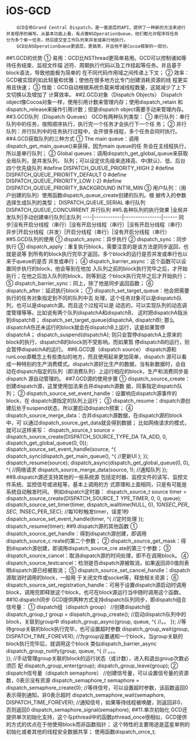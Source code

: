 # iOS-GCD
        GCD全称Grand Central Dispatch，是一套底层的API，提供了一种新的方法来进行
    并发程序的编写。从基本功能上看，有点像NSOperationQueue，他们都允许程序将任务
    分为多个单一任务，然后提交至工作队列来并发或串行地执行。
        GCD比NSOperationQueue更底层，更搞笑，并且他不是Cocoa框架的一部分。
##1.GCD的优势
        ① 易用：GCD比NSThread更简单易用。GCD可以控制诸如等待任务结束、监视文件描
    述符、周期执行代码以及工作挂起等任务。并且基于block语法，导致他能极为简单的
    在不同代码作用域之间传递上下文；
        ② 效率：GCD被实现的如此轻量和优雅；使他在很多地方比专门创建消耗资源的线
    程更实用且快速；
        ③ 性能：GCD自动根据系统负载来增减线程数量，这就减少了上下文切换以及增加了
    计算效率。
##2.GCD对象（Dispatch Objects）
        Dispatch object像Cocoa对象一样，使用引用计数来管理内存；使用dispatch_retain
    和dispatch_release来操作引用计数；但是dispatch object需要手动来管理内存。
##3.GCD队列（Dispatch Queues）
        GCD有两种队列类型：
        ① 串行队列：串行队列中的任务，按照顺序执行，执行完一个任务才会执行下一个任
    务；
        ② 并行队列：并行队列中的任务执行过程中，会开很多线程，多个任务会同时执行。
##4.GCD获取队列的三种方式
        ① The main queue：调用dispatch_get_main_queue()来获得，因为main queue的任
    务会在主线程执行，所以是串行队列；
        ② Global queues：调用dispatch_get_global_queue来获取全局队列，是并发队列，
    队列；可以设定优先级来选择高、中(默认)、低、后台四个优先级队列
            #define DISPATCH_QUEUE_PRIORITY_HIGH        2
            #define DISPATCH_QUEUE_PRIORITY_DEFAULT     0
            #define DISPATCH_QUEUE_PRIORITY_LOW         (-2)
            #define DISPATCH_QUEUE_PRIORITY_BACKGROUND  INT16_MIN
        ③ 用户队列：（用户创建的队列）使用函数dispatch_queue_create创建的队列。根
    据传入的参数选择生成队列的类型；
            DISPATCH_QUEUE_SERIAL       串行队列
            DISPATCH_QUEUE_CONCURRENT   并行队列
##5.各种队列的执行效果
            |全局并发队列|手动创建串行队列|主队列
        ----|------------|----------------|------
        同步|没有开启分线程（串行）|没有开启分线程（串行）|没有开启分线程（串行）
        异步|开启分线程（并发）|开启分线程（串行）|没有开启分线程（串行）
##5.GCD队列的使用
        ① dispatch_async：异步执行
        ② dispatch_sync：同步执行
        ③ dispatch_apply：重复执行block，需要注意的是该方法是同步返回，也就是说等
    到所有的block执行完毕才返回。多个block的运行是否并发或串行也以来于queue的是否
    并发或串行；
        ④ dispatch_barrier_async：这个函数可以设置同步执行的block，他会等到在他加
    入队列之前的block执行完毕之后，才开始执行；在他之后加入队列的block，则等到这
    个block执行完毕之后才开始执行；
        ⑤ dispatch_barrier_sync：同上，除了他是同步返回函数；
        ⑥ dispatch_after：延迟执行block；
        ⑦ dispatch_set_target_queue：他会把需要执行的任务对象指定到不同的队列中去
    处理，这个任务对象可以是dispatch队列，也可以是dispatch源。而且这个过程可以是
    动态的，可以实现队列的动态调度管理等等。比如说有两个队列dispatchA和dispatchB，
    这时把dispatchA指派到dispatchB；
        dispatch_set_target_queue(dispatchA, dispatchB);
    那么dispatchA伤还未运行的block就会在dispatchB上运行，这是如果暂停dispatchA；
        dispatch_suspend(dispatchA);
    则只会暂停dispatchA上原来的block的执行，dispatchB的block则不受影响。而如果暂
    停dispatchB的运行，则会暂停dispatchA的运行。
##6.GCD源（dispatch source）
        dispatch源和runLoop源概念上有些类似的地方，而且使用起来更加简单，dispatch
    源可以看成一种特别的生产消费模式。dispatch源好比生产的数据，当有新数据时，会自
    动在dispatch指定的队列（即消费队列）上运行相应的block，生产和消费同步是dispatch
    源自动管理的。
##7.GCD源的使用步骤
        ① dispatch_source_create：创建dispatch源，这里使用加法来合并dispatch源数
    据，同事指定dispatch队列；
        ② dispatch_source_set_event_handle：设置响应dispatch源事件的block，在
    dispatch源指定的队列上运行；
        ③ dispatch_resume：dispatch源创建后处于suspend状态，所以要启动dispatch预案；
        ④ dispatch_source_merge_data：合并dispatch源数据，在dispatch源的block中，可
    以通过dispatch_source_get_data就会得到数据；
        比如网络请求的模式，就可以这样来写：
        dispatch_source_t source = dispatch_source_create(DISPATCH_SOURCE_TYPE_DA
            TA_ADD, 0, dispatch_get_global_queue(0, 0));
        dispatch_source_set_event_handle(source, ^{
            dispatch_sync(dispatch_get_main_queue(), ^{
                //更新UI
            );
        });
        dispatch_resume(source);
        dispatch_async(dispatch_get_global_queue(0, 0), ^{
            //网络请求
            dispatch_source_merge_data(source, 1); //通知队列
        });
##8.dispatch源还支持其他的一些系统源
        包括定时器、监控文件的读写、监控文件系统、监控信号或进程等，基本上调用的方
    式原理和上面相同，只是有可能是系统自动触发时间。
        例如dispatch定时器：
        dispatch_source_t source timer = dispatch_source_create(DISPATCH_SOURCE_T
    YPE_TIMER, 0, 0, queue);
        dispatch_source_set_timer(timer, dispatch_walltime(NULL, 0), 10*NSEC_PER_
    SEC, 1*NSEC_PER_SEC); //每10秒触发timer，误差1秒
        dispatch_source_set_event_handle(timer, ^{
            //定时处理
        });
        dispatch_resume(timer);
##9.dispatch源的其他函数
        ① dispatch_source_get_handle：得到dispatch源创建，即调用dispatch_source_c
    reate的第二个参数；
        ② dispatch_source_get_mask：得到dispatch源创建，即调用dispatch_source_cre
    ate的第三个参数；
        ③ dispatch_source_cancel：取消dispatch源的时间处理，即不在调用block。
        ④ dispatch_source_testcancel：检测是否dispatch源被取消，如果返回非0值则表
    明dispatch源已经被取消；
        ⑤ dispatch_source_set_cancel_handle：dispatch源取消时调用的block，一般用
    于关闭文件或socket等，释放相关资源；
        ⑥ dispatch_source_set_registration_handle：可用于设置dispatch源启动时调用
    block，调用完即释放这个block，也可在block源运行当中随时调用这个函数。
##10.dispatch同步
        GCD提供两种方式支持dispatch队列同步，即dispatch组合信号量：
        ① dispatch组（dispatch group）
        //创建dispatch组
        dispatch_group_t group = dispatch_group_create(); 
        //启动dispatch队列中的block，关联到group中
        dispatch_group_async(group, queue, ^{
            //。。
        });
        //等待group关联的block执行完毕，也可设置超时参数
        dispatch_group_wait(group, DISPATCH_TIME_FOREVER);
        //为group设置通知一个block，当group关联的block执行完毕后，就调用这个block
    类似dispatch_barrier_async
        dispatch_group_notify(group, queue, ^{
            // 。。。        
        });
        //手动管理group关联的block的运行状态（或计数），进入和退出group次数必须匹
    配
        dispatch_group_enter(group);
        dispatch_group_leave(group);
        ② dispatch信号量（dispatch semaphore）
        //创建信号量，可以设置信号量的资源数，0表示没有资源
        dispatch_semaphore_t semaphore = dispatch_semaphore_create(0);
        //等待信号，可以设置超时参数，该函数返回0表示得到通知，非0表示超时
        dispatch_semaphore_wait(semaphore, DISPATCH_TIME_FOREVER);
        //通知信号，如果等待线程被唤醒，则返回非0，否则返回0
        dispatch_semaphore_signal(semaphore);
##11.单次初始化
        GCD还提供单次初始化支持，这个与pthread中的函数pthread_once很相似，GCD提供
    的方式的优点在于他使用block而非函数指针；
        这个特性的主要用途是蓝星单例的初始化或者其他的线程安全数据共享；
        使用函数dispatch_once_t;
